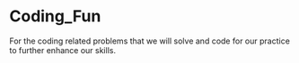# Coding_Fun

For the coding related problems that we will solve and code for our practice to further enhance our skills.
